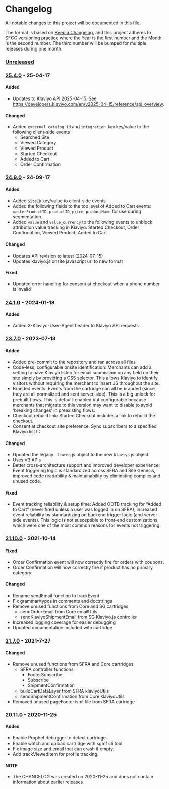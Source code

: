 # Changelog

All notable changes to this project will be documented in this file.

The format is based on [Keep a Changelog](https://keepachangelog.com/en/1.0.0/),
and this project adheres to SFCC versioning practice where the Year is the
first number and the Month is the second number. The third number will be
bumped for multiple releases during one month.

<!-- BEGIN RELEASE NOTES -->
### [Unreleased]

### [25.4.0] - 25-04-17

#### Added
- Updates to Klaviyo API 2025-04-15. See https://developers.klaviyo.com/en/v2025-04-15/reference/api_overview.

#### Changed
- Added `external_catalog_id` and `integration_key` key/value to the following client-side events
  * Searched Site
  * Viewed Category
  * Viewed Product
  * Started Checkout
  * Added to Cart
  * Order Confirmation

### [24.9.0] - 24-09-17

#### Added
- Added `SiteID` key/value to client-side events
- Added the following fields to the top level of Added to Cart events: `masterProductID`, `productID`, `price`, `productName` for use during segmentation.
- Added `value` and `value_currency` to the following events to unblock attribution value tracking in Klaviyo: Started Checkout, Order Confirmation, Viewed Product, Added to Cart

#### Changed
- Updates API revision to latest (2024-07-15)
- Updates klaviyo.js onsite javascript url to new format

#### Fixed
- Updated error handling for consent at checkout when a phone number is invalid

### [24.1.0] - 2024-01-18

#### Added
- Added X-Klaviyo-User-Agent header to Klaviyo API requests

### [23.7.0] - 2023-07-13

#### Added
- Added pre-commit to the repository and ran across all files
- Code-less, configurable onsite identification: Merchants can add a setting to have Klaviyo listen for email submission on any field on their site simply by providing a CSS selector. This allows Klaviyo to identify visitors without requiring the merchant to insert JS throughout the site.
- Branded events: Events from the cartridge can all be branded (since they are all normalized and sent server-side). This is a big unlock for prebuilt flows. This is default-enabled but configurable because merchants that migrate to this version may want to disable to avoid ‘breaking changes’ in preexisting flows.
- Checkout rebuild link: Started Checkout includes a link to rebuild the checkout.
- Consent at checkout site preference: Sync subscribers to a specified Klaviyo list ID

#### Changed
- Updated the legacy `_learnq` js object to the new `klaviyo` js object.
- Uses V3 APIs
- Better cross-architecture support and improved developer experience: Event triggering logic is standardized across SFRA and Site Genesis, improved code readability & maintainability by eliminating complex and unused code.

#### Fixed
- Event tracking reliability & setup time: Added OOTB tracking for “Added to Cart” (never fired unless a user was logged in on SFRA), increased event reliability by standardizing on backend trigger logic (and server-side events). This logic is not susceptible to front-end customizations, which were one of the most common reasons for events not triggering.

### [21.10.0] - 2021-10-14

#### Fixed

- Order Confirmation event will now correctly fire for orders with coupons.
- Order Confirmation will now correctly fire if product has no primary category.

#### Changed

- Rename sendEmail function to trackEvent
- Fix grammar/typos in comments and docstrings
- Remove unused functions from Core and SG cartridges
  - sendOrderEmail from Core emailUtils
  - sendKlaviyoShipmentEmail from SG Klaviyo.js controller
- Increased logging coverage for easier debugging
- Updated documentation included with cartridge

### [21.7.0] - 2021-7-27

#### Changed

- Remove unused functions from SFRA and Core cartridges
  - SFRA controller functions
    - FooterSubscribe
    - Subscribe
    - ShipmentConfirmation
  - buildCartDataLayer from SFRA klaviyoUtils
  - sendShipmentConfirmation from Core klaviyoUtils
- Removed unused pageFooter.isml file from SFRA cartridge

### [20.11.0] - 2020-11-25

#### Added

- Enable Prophet debugger to detect cartridge.
- Enable watch and upload cartridge with sgmf cli tool.
- Fix image size and email that can crash if empty.
- Add trackViewedItem for profile tracking.
<!-- END RELEASE NOTES -->

<!-- BEGIN LINKS -->
[Unreleased]: https://github.com/klaviyo/SFCC_Klaviyo/compare/25.4.0...HEAD
[25.4.0]: https://github.com/klaviyo/SFCC_Klaviyo/compare/24.9.0...25.4.0
[24.9.0]: https://github.com/klaviyo/SFCC_Klaviyo/compare/24.1.0...24.9.0
[24.1.0]: https://github.com/klaviyo/SFCC_Klaviyo/compare/23.7.0...24.1.0
[23.7.0]: https://github.com/klaviyo/SFCC_Klaviyo/compare/21.10.0...23.7.0
[21.10.0]: https://github.com/klaviyo/SFCC_Klaviyo/compare/21.7.0...21.10.0
[21.7.0]: https://github.com/klaviyo/SFCC_Klaviyo/compare/20.11.0...21.7.0
[20.11.0]: https://github.com/klaviyo/SFCC_Klaviyo/compare/20.1.0...20.11.0
[20.1.0]: https://github.com/klaviyo/SFCC_Klaviyo/compare/da798cc8d3aeda9465bc9c4bb65d5184e4116e4f...20.1.0
<!-- END LINKS -->

#### NOTE

- The CHANGELOG was created on 2020-11-25 and does not contain information about earlier releases
